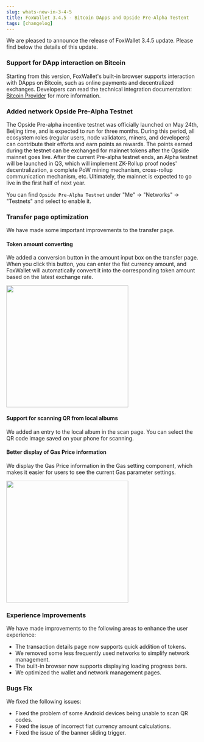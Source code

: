 ```yaml
---
slug: whats-new-in-3-4-5
title: FoxWallet 3.4.5 - Bitcoin DApps and Opside Pre-Alpha Testent
tags: [changelog]
---
```


We are pleased to announce the release of FoxWallet 3.4.5 update. Please find below the details of this update.
<!--truncate-->
### Support for DApp interaction on Bitcoin
Starting from this version, FoxWallet's built-in browser supports interaction with DApps on Bitcoin, such as online payments and decentralized exchanges. Developers can read the technical integration documentation: [Bitcoin Provider](https://hc.foxwallet.com/docs/developer/provider/bitcoin-provider) for more information.


### Added network Opside Pre-Alpha Testnet
The Opside Pre-alpha incentive testnet was officially launched on May 24th, Beijing time, and is expected to run for three months. During this period, all ecosystem roles (regular users, node validators, miners, and developers) can contribute their efforts and earn points as rewards. The points earned during the testnet can be exchanged for mainnet tokens after the Opside mainnet goes live. After the current Pre-alpha testnet ends, an Alpha testnet will be launched in Q3, which will implement ZK-Rollup proof nodes' decentralization, a complete PoW mining mechanism, cross-rollup communication mechanism, etc. Ultimately, the mainnet is expected to go live in the first half of next year.

You can find `Opside Pre-Alpha Testnet` under "Me" -> "Networks" -> "Testnets" and select to enable it. 

### Transfer page optimization
We have made some important improvements to the transfer page.

#### Token amount converting
We added a conversion button in the amount input box on the transfer page. When you click this button, you can enter the fiat currency amount, and FoxWallet will automatically convert it into the corresponding token amount based on the latest exchange rate.

<img src="/img/blog/transfer-fiat-convert.webp" width="320" />

#### Support for scanning QR from local albums
We added an entry to the local album in the scan page. You can select the QR code image saved on your phone for scanning.

#### Better display of Gas Price information
We display the Gas Price information in the Gas setting component, which makes it easier for users to see the current Gas parameter settings.

<img src="/img/blog/transfer-gas-price.webp" width="320" />

### Experience Improvements
We have made improvements to the following areas to enhance the user experience:

* The transaction details page now supports quick addition of tokens.
* We removed some less frequently used networks to simplify network management.
* The built-in browser now supports displaying loading progress bars.
* We optimized the wallet and network management pages.

### Bugs Fix
We fixed the following issues:

* Fixed the problem of some Android devices being unable to scan QR codes.
* Fixed the issue of incorrect fiat currency amount calculations.
* Fixed the issue of the banner sliding trigger.


